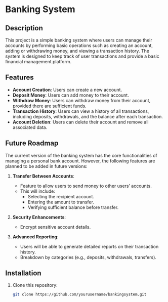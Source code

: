 # Banking System

## Description

This project is a simple banking system where users can manage their accounts by performing basic operations such as creating an account, adding or withdrawing money, and viewing a transaction history. 
The system is designed to keep track of user transactions and provide a basic financial management platform.

## Features

- **Account Creation**: Users can create a new account.
- **Deposit Money**: Users can add money to their account.
- **Withdraw Money**: Users can withdraw money from their account, provided there are sufficient funds.
- **Transaction History**: Users can view a history of all transactions, including deposits, withdrawals, and the balance after each transaction.
- **Account Deletion**: Users can delete their account and remove all associated data.

## Future Roadmap

The current version of the banking system has the core functionalities of managing a personal bank account. However, the following features are planned to be added in future versions:

1. **Transfer Between Accounts**:
   - Feature to allow users to send money to other users’ accounts.
   - This will include:
     - Selecting the recipient account.
     - Entering the amount to transfer.
     - Verifying sufficient balance before transfer.
   
2. **Security Enhancements**:
   - Encrypt sensitive account details.

3. **Advanced Reporting**:
   - Users will be able to generate detailed reports on their transaction history.
   - Breakdown by categories (e.g., deposits, withdrawals, transfers).

## Installation

1. Clone this repository:
   ```bash
   git clone https://github.com/yourusername/bankingsystem.git
